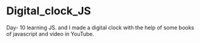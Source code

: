 # Digital_clock_JS
Day- 10 learning JS. and I made a digital clock with the help of some books of javascript and video in YouTube. 
